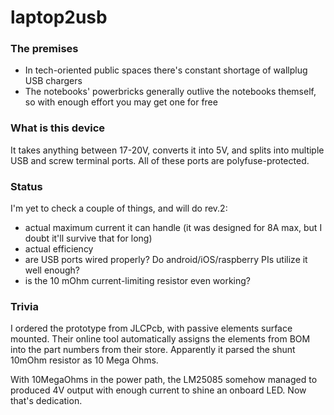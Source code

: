 # laptop2usb

### The premises
 
  * In tech-oriented public spaces there's constant shortage of wallplug USB chargers
  * The notebooks' powerbricks generally outlive the notebooks themself, so with enough effort you may get one for free
 
### What is this device

It takes anything between 17-20V, converts it into 5V, and splits into multiple USB and screw terminal ports. All of these ports are polyfuse-protected.

### Status

I'm yet to check a couple of things, and will do rev.2:
  * actual maximum current it can handle (it was designed for 8A max, but I doubt it'll survive that for long)
  * actual efficiency
  * are USB ports wired properly? Do android/iOS/raspberry PIs utilize it well enough?
  * is the 10 mOhm current-limiting resistor even working?

### Trivia

I ordered the prototype from JLCPcb, with passive elements surface mounted. Their online tool automatically assigns the elements from BOM into the part numbers from their store. Apparently it parsed the shunt 10mOhm resistor as 10 Mega Ohms. 

With 10MegaOhms in the power path, the LM25085 somehow managed to produced 4V output with enough current to shine an onboard LED. Now that's dedication.
